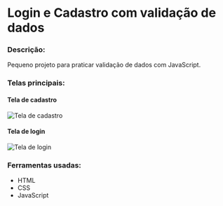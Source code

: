 <h1>Login e Cadastro com validação de dados</h1>
<h3>Descrição:</h3>
<p>Pequeno projeto para praticar validação de dados com JavaScript.</p>
<h3>Telas principais:</h3>
<h4>Tela de cadastro</h4>
<img src="https://github.com/lihbolivia/Login-form/blob/main/assets/ScreenshotCadastro.png" alt="Tela de cadastro">
<h4>Tela de login</h4>
<img src="https://github.com/lihbolivia/Login-form/blob/main/assets/MainScreenshot.png" alt="Tela de login">
<h3>Ferramentas usadas:</h3>
<ul>
  <li>HTML</li>
  <li>CSS</li>
  <li>JavaScript</li>
</ul>
